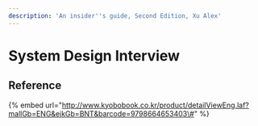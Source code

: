 ```yaml
---
description: 'An insider''s guide, Second Edition, Xu Alex'
---
```


# System Design Interview

## Reference

{% embed url="http://www.kyobobook.co.kr/product/detailViewEng.laf?mallGb=ENG&ejkGb=BNT&barcode=9798664653403\#" %}



